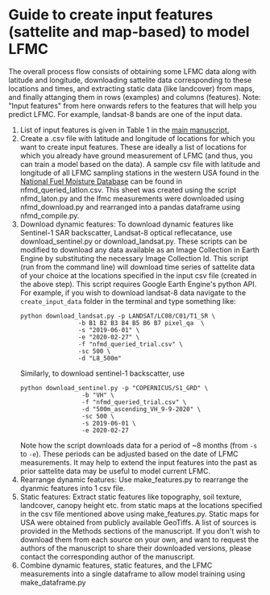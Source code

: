 # Guide to create input features (sattelite and map-based) to model LFMC

The overall process flow consists of obtaining some LFMC data along with latitude and longitude, downloading sattelite data corresponding to these locations and times, and extracting static data (like landcover) from maps, and finally attanging them in rows (examples) and columns (features). 
Note: "Input features" from here onwards refers to the features that will help you predict LFMC. For example, landsat-8 bands are one of the input data. 

1. List of input features is given in Table 1 in the [main manuscript.](https://www.sciencedirect.com/science/article/pii/S003442572030167X)
1. Create a .csv file with latitude and longitude of locations for which you want to create input features. These are ideally a list of locations for which you already have ground measurement of LFMC (and thus, you can train a model based on the data). A sample csv file with latitude and longitude of all LFMC sampling stations in the western USA found in the [National Fuel Moisture Database](http://www.wfas.net/index.php/national-fuel-moisture-database-moisture-drought-103) can be found in nfmd_queried_latlon.csv. This sheet was created using the script nfmd_laton.py and the lfmc measurements were downloaded using nfmd_download.py and rearranged into a pandas dataframe using nfmd_compile.py. 
1. Download dynamic features: To download dynamic features like Sentinel-1 SAR backscatter, Landsat-8 optical reflecatance, use download_sentinel.py or download_landsat.py. These scripts can be modified to download any data available as an Image Collection in Earth Engine by substituting the necessary Image Collection Id. This script (run from the command line) will download time series of sattelite data of your choice at the locations specified in the input csv file (created in the above step). This script requires Google Earth Engine's python API. For example, if you wish to download landsat-8 data navigate to the `create_input_data` folder in the terminal and type something like: 
	```
	python download_landsat.py -p LANDSAT/LC08/C01/T1_SR \
	                -b B1 B2 B3 B4 B5 B6 B7 pixel_qa  \
	                -s "2019-06-01" \
	                -e "2020-02-27" \
	                -f "nfmd_queried_trial.csv" \
	                -sc 500 \
	                -d "L8_500m"
	```
	Similarly, to download sentinel-1 backscatter, use
	```
	python download_sentinel.py -p "COPERNICUS/S1_GRD" \
                     -b "VH" \
                     -f "nfmd_queried_trial.csv" \
                     -d "500m_ascending_VH_9-9-2020" \
                     -sc 500 \
                     -s 2019-06-01 \
                     -e 2020-02-27
	```
	Note how the script downloads data for a period of ~8 months (from `-s` to `-e`). These periods can be adjusted based on the date of LFMC measurements. It may help to extend the input features into the past as prior sattelite data may be useful to model current LFMC.
1. Rearrange dynamic features: Use make_features.py to rearrange the dyanmic features into 1 csv file.  
1. Static features: Extract static features like topography, soil texture, landcover, canopy height etc. from static maps at the locations specified in the csv file mentioned above using make_features.py. Static maps for USA were obtained from publicly available GeoTiffs. A list of sources is provided in the Methods sections of the manuscript. If you don't wish to download them from each source on your own, and want to request the authors of the manuscript to share their downloaded versions, please contact the corresponding author of the manuscript. 
1. Combine dynamic features, static features, and the LFMC measurements into a single dataframe to allow model training using make_dataframe.py
